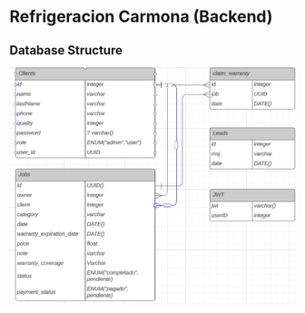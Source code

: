 # Refrigeracion Carmona (Backend)

## Database Structure

![Database Structure](./imgs/DB_Structure.png)
